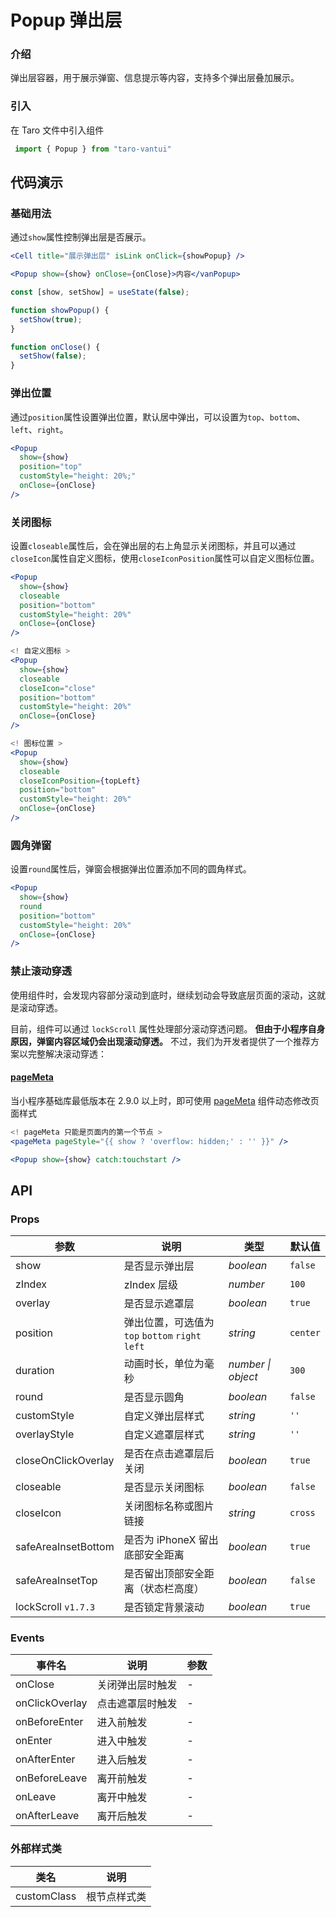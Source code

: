 # Popup 弹出层

### 介绍

弹出层容器，用于展示弹窗、信息提示等内容，支持多个弹出层叠加展示。

### 引入

在 Taro 文件中引入组件

```js
 import { Popup } from "taro-vantui" 
```

## 代码演示

### 基础用法

通过`show`属性控制弹出层是否展示。

```jsx
<Cell title="展示弹出层" isLink onClick={showPopup} />

<Popup show={show} onClose={onClose}>内容</vanPopup> 
```

```js
const [show, setShow] = useState(false);

function showPopup() {
  setShow(true);
}

function onClose() {
  setShow(false);
} 
```

### 弹出位置

通过`position`属性设置弹出位置，默认居中弹出，可以设置为`top`、`bottom`、`left`、`right`。

```jsx
<Popup
  show={show}
  position="top"
  customStyle="height: 20%;"
  onClose={onClose}
/> 
```

### 关闭图标

设置`closeable`属性后，会在弹出层的右上角显示关闭图标，并且可以通过`closeIcon`属性自定义图标，使用`closeIconPosition`属性可以自定义图标位置。

```jsx
<Popup
  show={show}
  closeable
  position="bottom"
  customStyle="height: 20%"
  onClose={onClose}
/>

<! 自定义图标 >
<Popup
  show={show}
  closeable
  closeIcon="close"
  position="bottom"
  customStyle="height: 20%"
  onClose={onClose}
/>

<! 图标位置 >
<Popup
  show={show}
  closeable
  closeIconPosition={topLeft}
  position="bottom"
  customStyle="height: 20%"
  onClose={onClose}
/> 
```

### 圆角弹窗

设置`round`属性后，弹窗会根据弹出位置添加不同的圆角样式。

```jsx
<Popup
  show={show}
  round
  position="bottom"
  customStyle="height: 20%"
  onClose={onClose}
/> 
```

### 禁止滚动穿透

使用组件时，会发现内容部分滚动到底时，继续划动会导致底层页面的滚动，这就是滚动穿透。

目前，组件可以通过 `lockScroll` 属性处理部分滚动穿透问题。 **但由于小程序自身原因，弹窗内容区域仍会出现滚动穿透。** 不过，我们为开发者提供了一个推荐方案以完整解决滚动穿透：

#### [pageMeta](https://developers.weixin.qq.com/miniprogram/dev/component/pageMeta.html)

当小程序基础库最低版本在 2.9.0 以上时，即可使用 [pageMeta](https://developers.weixin.qq.com/miniprogram/dev/component/pageMeta.html) 组件动态修改页面样式

```jsx
<! pageMeta 只能是页面内的第一个节点 >
<pageMeta pageStyle="{{ show ? 'overflow: hidden;' : '' }}" />

<Popup show={show} catch:touchstart /> 
```

## API

### Props

| 参数 | 说明 | 类型 | 默认值 |
| --- | --- | --- | --- |
| show | 是否显示弹出层 | _boolean_ | `false` |
| zIndex | zIndex 层级 | _number_ | `100` |
| overlay | 是否显示遮罩层 | _boolean_ | `true` |
| position | 弹出位置，可选值为 `top` `bottom` `right` `left` | _string_ | `center` |
| duration | 动画时长，单位为毫秒 | _number \| object_ | `300` |
| round | 是否显示圆角 | _boolean_ | `false` |
| customStyle | 自定义弹出层样式 | _string_ | `''` |
| overlayStyle | 自定义遮罩层样式 | _string_ | `''` |
| closeOnClickOverlay | 是否在点击遮罩层后关闭 | _boolean_ | `true` |
| closeable | 是否显示关闭图标 | _boolean_ | `false` |
| closeIcon | 关闭图标名称或图片链接 | _string_ | `cross` |
| safeAreaInsetBottom | 是否为 iPhoneX 留出底部安全距离 | _boolean_ | `true` |
| safeAreaInsetTop | 是否留出顶部安全距离（状态栏高度） | _boolean_ | `false` |
| lockScroll `v1.7.3` | 是否锁定背景滚动 | _boolean_ | `true` |

### Events

| 事件名             | 说明             | 参数 |
| ------------------ | ---------------- | ---- |
| onClose         | 关闭弹出层时触发 | -    |
| onClickOverlay | 点击遮罩层时触发 | -    |
| onBeforeEnter  | 进入前触发       | -    |
| onEnter         | 进入中触发       | -    |
| onAfterEnter   | 进入后触发       | -    |
| onBeforeLeave  | 离开前触发       | -    |
| onLeave         | 离开中触发       | -    |
| onAfterLeave   | 离开后触发       | -    |

### 外部样式类

| 类名         | 说明         |
| ------------ | ------------ |
| customClass | 根节点样式类 |

